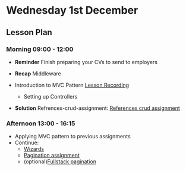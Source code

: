 # Wednesday 1st December

## Lesson Plan

### Morning 09:00 - 12:00

+ **Reminder** Finish preparing your CVs to send to employers
+ **Recap** Middleware
+ Introduction to MVC Pattern [Lesson Recording](https://drive.google.com/file/d/1mcWS1A7ADHfYwhtY4YHkB1ZxZm5Z4Kbt/view?usp=sharing)
  + Setting up Controllers


+ **Solution** Refrences-crud-assignment: [References crud assignment](https://github.com/GillesDCI/references-crud-assignment-solution-excluding-bonus)

### Afternoon 13:00 - 16:15

+ Applying MVC pattern to previous assignments
+ Continue:
  + [Wizards](https://github.com/FrancoSpeziali/db-wizards)
  + [Pagination assignment](https://github.com/FrancoSpeziali/db-pagination)
  + (optional)[Fullstack pagination](https://github.com/FrancoSpeziali/fullstack-pagination)
